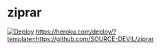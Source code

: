 # ziprar



[![Deploy](https://www.herokucdn.com/deploy/button.svg)](https://heroku.com/deploy?template=https://github.com/SOURCE-DEVIL/ziprar)
https://heroku.com/deploy/?template=https://github.com/SOURCE-DEVIL/ziprar
